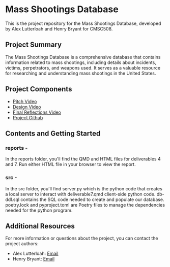# Mass Shootings Database

This is the project repository for the Mass Shootings Database, developed by Alex Lutterloah and Henry Bryant for CMSC508.

## Project Summary

The Mass Shootings Database is a comprehensive database that contains information related to mass shootings, including details about incidents, victims, perpetrators, and weapons used. It serves as a valuable resource for researching and understanding mass shootings in the United States.

## Project Components

-   [Pitch Video](https://cdnapisec.kaltura.com/index.php/extwidget/preview/partner_id/1888231/uiconf_id/28242191/entry_id/1_w2ohbtju/embed/dynamic)
-   [Design Video](https://vcu.zoom.us/rec/play/ve8z-iZ-EupsxRGmApWAUnoMX-NNneGpkxKNO3MJcLZObA71x5EPq23J7oOwL1rhWZpbNyjOouHUDi99.ht66FxE-iDqHe8BT?canPlayFromShare=true&from=share_recording_detail&startTime=1697497455000&componentName=rec-play&originRequestUrl=https%3A%2F%2Fvcu.zoom.us%2Frec%2Fshare%2Fa9qUbpoj2cEf6BzZW-elMRA_1eAUyI3sfD5XqDQvqZeecMHKAOtpIPl3L4s-FnYU.bQ5lnj9uYqJ46DRv%3FstartTime%3D1697497455000)
-   [Final Reflections Video](https://drive.google.com/file/d/1pQdAHtN4nBfFXiXo0yuJfwejii0w0pyC/view?usp=sharing)
-   [Project Github](https://github.com/cmsc-vcu/cmsc508-fa2023-prj-massshootingdb-group15)

## Contents and Getting Started

### reports - 
In the reports folder, you'll find the QMD and HTML files for deliverables 4 and 7. Run either HTML file in your browser to view the report.

### src -
In the src folder, you'll find server.py which is the python code that creates a local server to interact with deliverable7.qmd client-side python code.
db-ddl.sql contains the SQL code needed to create and populate our database.
poetry.lock and pyproject.toml are Poetry files to manage the dependencies needed for the python program.

## Additional Resources

For more information or questions about the project, you can contact the project authors:

-   Alex Lutterloah: [Email](mailto:lutterloaha@vcu.edu)
-   Henry Bryant: [Email](mailto:bryanthc@vcu.edu)

